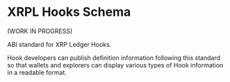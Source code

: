 # XRPL Hooks Schema

(WORK IN PROGRESS)

ABI standard for XRP Ledger Hooks.

Hook developers can publish definition information following this standard so that wallets and explorers can display various types of Hook information in a readable format.
